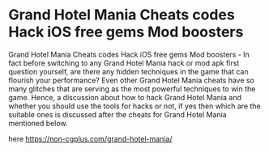 # Grand Hotel Mania Cheats codes Hack iOS free gems Mod boosters

Grand Hotel Mania Cheats codes Hack iOS free gems Mod boosters - In fact before switching to any Grand Hotel Mania hack or mod apk first question yourself, are there any hidden techniques in the game that can flourish your performance? Even other Grand Hotel Mania cheats have so many glitches that are serving as the most powerful techniques to win the game. Hence, a discussion about how to hack Grand Hotel Mania and whether you should use the tools for hacks or not, if yes then which are the suitable ones is discussed after the cheats for Grand Hotel Mania mentioned below.

here https://non-cgplus.com/grand-hotel-mania/

